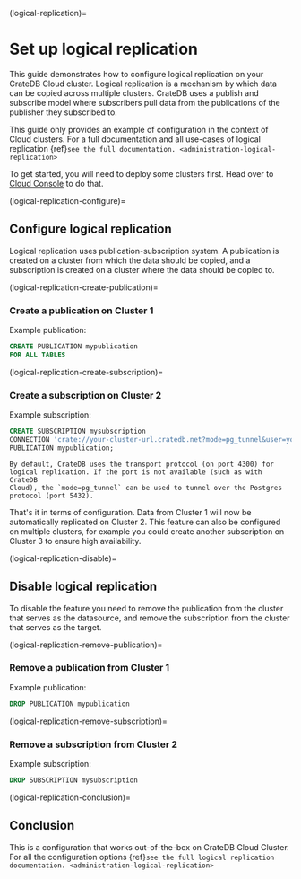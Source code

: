 (logical-replication)=
# Set up logical replication 

This guide demonstrates how to configure logical replication on your
CrateDB Cloud cluster. Logical replication is a mechanism by which data
can be copied across multiple clusters. CrateDB uses a publish and
subscribe model where subscribers pull data from the publications of the
publisher they subscribed to.

This guide only provides an example of configuration in the context of
Cloud clusters. For a full documentation and all use-cases of logical
replication {ref}`see the full documentation. <administration-logical-replication>`

To get started, you will need to deploy some clusters first. Head over
to [Cloud Console](https://console.cratedb.cloud/) to do that.

(logical-replication-configure)=
## Configure logical replication

Logical replication uses publication-subscription system. A publication
is created on a cluster from which the data should be copied, and a
subscription is created on a cluster where the data should be copied to.

(logical-replication-create-publication)=
### Create a publication on Cluster 1

Example publication:

``` sql
CREATE PUBLICATION mypublication
FOR ALL TABLES
```

(logical-replication-create-subscription)=
### Create a subscription on Cluster 2

Example subscription:

``` sql
CREATE SUBSCRIPTION mysubscription 
CONNECTION 'crate://your-cluster-url.cratedb.net?mode=pg_tunnel&user=your_user&password=your_password' 
PUBLICATION mypublication;
```

````{note}
By default, CrateDB uses the transport protocol (on port 4300) for
logical replication. If the port is not available (such as with CrateDB
Cloud), the `mode=pg_tunnel` can be used to tunnel over the Postgres
protocol (port 5432).
`````

That's it in terms of configuration. Data from Cluster 1 will now be
automatically replicated on Cluster 2. This feature can also be
configured on multiple clusters, for example you could create another
subscription on Cluster 3 to ensure high availability.

(logical-replication-disable)=
## Disable logical replication

To disable the feature you need to remove the publication from the
cluster that serves as the datasource, and remove the subscription from
the cluster that serves as the target.

(logical-replication-remove-publication)=
### Remove a publication from Cluster 1

Example publication:

``` sql
DROP PUBLICATION mypublication
```

(logical-replication-remove-subscription)=
### Remove a subscription from Cluster 2

Example subscription:

``` sql
DROP SUBSCRIPTION mysubscription 
```

(logical-replication-conclusion)=
## Conclusion

This is a configuration that works out-of-the-box on CrateDB Cloud
Cluster. For all the configuration options {ref}`see the full logical
replication documentation. <administration-logical-replication>`
